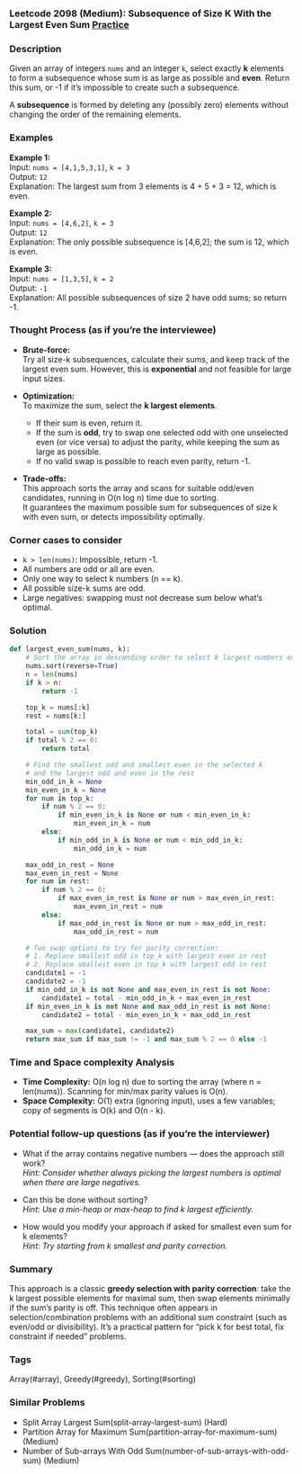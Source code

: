 ### Leetcode 2098 (Medium): Subsequence of Size K With the Largest Even Sum [Practice](https://leetcode.com/problems/subsequence-of-size-k-with-the-largest-even-sum)

### Description  
Given an array of integers `nums` and an integer `k`, select exactly **k** elements to form a subsequence whose sum is as large as possible and **even**. Return this sum, or -1 if it’s impossible to create such a subsequence.

A **subsequence** is formed by deleting any (possibly zero) elements without changing the order of the remaining elements.

### Examples  

**Example 1:**  
Input: `nums = [4,1,5,3,1]`, `k = 3`  
Output: `12`  
Explanation: The largest sum from 3 elements is 4 + 5 + 3 = 12, which is even.

**Example 2:**  
Input: `nums = [4,6,2]`, `k = 3`  
Output: `12`  
Explanation: The only possible subsequence is [4,6,2]; the sum is 12, which is even.

**Example 3:**  
Input: `nums = [1,3,5]`, `k = 2`  
Output: `-1`  
Explanation: All possible subsequences of size 2 have odd sums; so return -1.

### Thought Process (as if you’re the interviewee)  
- **Brute-force:**  
  Try all size-k subsequences, calculate their sums, and keep track of the largest even sum. However, this is **exponential** and not feasible for large input sizes.

- **Optimization:**  
  To maximize the sum, select the **k largest elements**.  
  - If their sum is even, return it.  
  - If the sum is **odd**, try to swap one selected odd with one unselected even (or vice versa) to adjust the parity, while keeping the sum as large as possible.  
  - If no valid swap is possible to reach even parity, return -1.

- **Trade-offs:**  
  This approach sorts the array and scans for suitable odd/even candidates, running in O(n log n) time due to sorting.  
  It guarantees the maximum possible sum for subsequences of size k with even sum, or detects impossibility optimally.

### Corner cases to consider  
- `k > len(nums)`: Impossible, return -1.
- All numbers are odd or all are even.
- Only one way to select k numbers (n == k).
- All possible size-k sums are odd.
- Large negatives: swapping must not decrease sum below what’s optimal.

### Solution

```python
def largest_even_sum(nums, k):
    # Sort the array in descending order to select k largest numbers easily
    nums.sort(reverse=True)
    n = len(nums)
    if k > n:
        return -1

    top_k = nums[:k]
    rest = nums[k:]

    total = sum(top_k)
    if total % 2 == 0:
        return total

    # Find the smallest odd and smallest even in the selected k
    # and the largest odd and even in the rest
    min_odd_in_k = None
    min_even_in_k = None
    for num in top_k:
        if num % 2 == 0:
            if min_even_in_k is None or num < min_even_in_k:
                min_even_in_k = num
        else:
            if min_odd_in_k is None or num < min_odd_in_k:
                min_odd_in_k = num

    max_odd_in_rest = None
    max_even_in_rest = None
    for num in rest:
        if num % 2 == 0:
            if max_even_in_rest is None or num > max_even_in_rest:
                max_even_in_rest = num
        else:
            if max_odd_in_rest is None or num > max_odd_in_rest:
                max_odd_in_rest = num

    # Two swap options to try for parity correction:
    # 1. Replace smallest odd in top_k with largest even in rest
    # 2. Replace smallest even in top_k with largest odd in rest
    candidate1 = -1
    candidate2 = -1
    if min_odd_in_k is not None and max_even_in_rest is not None:
        candidate1 = total - min_odd_in_k + max_even_in_rest
    if min_even_in_k is not None and max_odd_in_rest is not None:
        candidate2 = total - min_even_in_k + max_odd_in_rest

    max_sum = max(candidate1, candidate2)
    return max_sum if max_sum != -1 and max_sum % 2 == 0 else -1
```

### Time and Space complexity Analysis  

- **Time Complexity:** O(n log n) due to sorting the array (where n = len(nums)). Scanning for min/max parity values is O(n).
- **Space Complexity:** O(1) extra (ignoring input), uses a few variables; copy of segments is O(k) and O(n - k).

### Potential follow-up questions (as if you’re the interviewer)  

- What if the array contains negative numbers — does the approach still work?  
  *Hint: Consider whether always picking the largest numbers is optimal when there are large negatives.*  

- Can this be done without sorting?  
  *Hint: Use a min-heap or max-heap to find k largest efficiently.*

- How would you modify your approach if asked for smallest even sum for k elements?  
  *Hint: Try starting from k smallest and parity correction.*

### Summary
This approach is a classic **greedy selection with parity correction**: take the k largest possible elements for maximal sum, then swap elements minimally if the sum’s parity is off. This technique often appears in selection/combination problems with an additional sum constraint (such as even/odd or divisibility). It’s a practical pattern for “pick k for best total, fix constraint if needed” problems.

### Tags
Array(#array), Greedy(#greedy), Sorting(#sorting)

### Similar Problems
- Split Array Largest Sum(split-array-largest-sum) (Hard)
- Partition Array for Maximum Sum(partition-array-for-maximum-sum) (Medium)
- Number of Sub-arrays With Odd Sum(number-of-sub-arrays-with-odd-sum) (Medium)